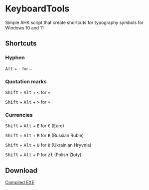 # KeyboardTools
Simple AHK script that create shortcuts for typography symbols for Windows 10 and 11

## Shortcuts

### Hyphen 
<kbd>Alt</kbd> + <kbd>-</kbd> for <kbd>—</kbd>

### Quotation marks

<kbd>Shift</kbd> + <kbd>Alt</kbd> + <kbd><</kbd> for <kbd>«</kbd>

<kbd>Shift</kbd> + <kbd>Alt</kbd> + <kbd>></kbd> for <kbd>»</kbd>

### Currencies
<kbd>Shift</kbd> + <kbd>Alt</kbd> + <kbd>E</kbd> for <kbd>€</kbd> (Euro)

<kbd>Shift</kbd> + <kbd>Alt</kbd> + <kbd>R</kbd> for <kbd>₽</kbd> (Russian Ruble)

<kbd>Shift</kbd> + <kbd>Alt</kbd> + <kbd>U</kbd> for <kbd>₴</kbd> (Ukrainian Hryvnia)

<kbd>Shift</kbd> + <kbd>Alt</kbd> + <kbd>P</kbd> for <kbd>zł</kbd> (Polish Zloty)


## Download

[Compiled EXE](https://github.com/rilaveon/KeyboardTools/releases/download/1.1/KeyboardTools.ahk)
